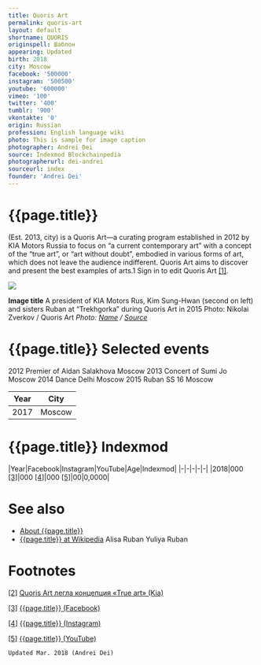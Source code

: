 ```yaml
---
title: Quoris Art
permalink: quoris-art
layout: default
shortname: QUORIS
originspell: Шаблон
appearing: Updated
birth: 2018
city: Moscow
facebook: '500000'
instagram: '500500'
youtube: '600000'
vimeo: '100'
twitter: '400'
tumblr: '900'
vkontakte: '0'
origin: Russian
profession: English language wiki
photo: This is sample for image caption
photographer: Andrei Dei
source: Indexmod Blockchainpedia
photographerurl: dei-andrei
sourceurl: index
founder: 'Andrei Dei'
---
```


# {{page.title}}

(Est. 2013, city) is a Quoris Art—a curating program established in 2012 by KIA Motors Russia to focus on “a current contemporary art” with a concept of the “true art”, or “art without doubt”, embodied in various forms of art, which does not leave the audience indifferent. Quoris Art aims to discover and present the best examples of arts.1 Sign in to edit Quoris Art <span id="a1">[\[1\]](#f1)</span>.

![](/encyclopedia/images/image-name.jpg)

**Image title**
A president of KIA Motors Rus, Kim Sung-Hwan (second on left)
and sisters Ruban at “Trekhgorka” during Quoris Art in 2015
Photo: Nikolai Zverkov / Quoris Art
*Photo: [Name](index) / [Source](index)*

# {{page.title}} Selected events
 2012 	 Premier of Aidan Salakhova 	 Moscow
 2013	 Concert of Sumi Jo	 Moscow
 2014 	 Dance Delhi 	 Moscow
 2015	 Ruban SS 16 	 Moscow

|Year|City|
|-|-|
|2017|Moscow|

# {{page.title}} Indexmod

|Year|Facebook|Instagram|YouTube|Age|Indexmod|
|-|-|-|-|-|
|2018|000 <span id="a3">[\[3\]](#f3)</span>|000 <span id="a4">[\[4\]](#f4)</span>|000 <span id="a5">[\[5\]](#f5)</span>|00|0,0000|


# See also

+ [About {{page.title}}](index)
+ [{{page.title}} at Wikipedia](index)
Alisa Ruban
Yuliya Ruban

# Footnotes

[[2]](#a2) <span id="f2"></span> [Quoris Art легла концепция «True art» (Kia)](https://www.kia.ru/kiamotorsrus/spec_projects/quoris_art/art/)

[[3]](#a3) <span id="f3"></span> [{{page.title}} (Facebook)](index)

[[4]](#a4) <span id="f4"></span> [{{page.title}} (Instagram)](index)

[[5]](#a5) <span id="f5"></span> [{{page.title}} (YouTube)](index)

`Updated Mar. 2018 (Andrei Dei)`
